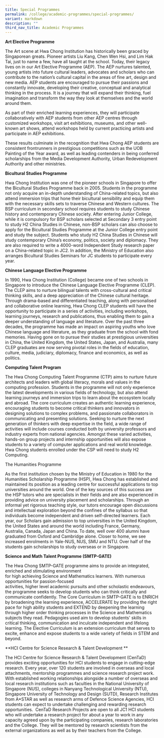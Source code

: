 ```yaml
---
title: Special Programmes
permalink: /college/academic-programmes/special-programmes/
variant: markdown
description: ""
third_nav_title: Academic Programmes
---
```

**Art Elective Programme**

The Art scene at Hwa Chong Institution has historically been graced by Singaporean greats. Pioneer artists Liu Kang, Chen Wen Hsi, and Lim Hak Tai, just to name a few, have all taught at the school. Today, their legacy lives on in our Art Elective Programme (AEP). The AEP nurtures talented, young artists into future cultural leaders, advocates and scholars who can contribute to the nation’s cultural capital in the areas of fine art, design and new media. AEP students are encouraged to pursue their passions and constantly innovate, developing their creative, conceptual and analytical thinking in the process. It is a journey that will expand their thinking, fuel imagination and transform the way they look at themselves and the world around them. 

As part of their enriched learning experiences, they will participate collaboratively with AEP students from other AEP centres through customized workshops, visit art exhibitions, museums, and other well-known art shows, attend workshops held by current practicing artists and participate in AEP exhibitions.

These results culminate in the recognition that Hwa Chong AEP students are consistent frontrunners in prestigious competitions such as the UOB Painting of the Year award, as well as leading contenders in being conferred scholarships from the Media Development Authority, Urban Redevelopment Authority and other ministries. 

**Bicultural Studies Programme**

Hwa Chong Institution was one of the pioneer schools in Singapore to offer the Bicultural Studies Programme back in 2005. Students in the programme not only acquire an in-depth understanding of China-related topics, but also attend immersion trips that hone their bicultural sensibility and equip them with the necessary skills sets to traverse Chinese and Western cultures. The BSP curriculum in secondary school requires students to study Chinese history and contemporary Chinese society. After entering Junior College, while it is compulsory for BSP scholars selected at Secondary 3 entry point to study H2 China Studies in Chinese, non-BSP scholars can also choose to apply for the Bicultural Studies Programme at the Junior College entry point and study the subject. Students who study H2 China Studies in Chinese will study contemporary China’s economy, politics, society and diplomacy. They are also required to write a 4000-word Independent Study research paper on a China-related topic in JC2. In addition, the Ministry of Education also arranges Bicultural Studies Seminars for JC students to participate every year.

**Chinese Language Elective Programme**

In 1990, Hwa Chong Institution (College) became one of two schools in Singapore to introduce the Chinese Language Elective Programme (CLEP). The CLEP aims to nurture bilingual talents with cross-cultural and critical thinking skills, and a deep appreciation of the Chinese cultural heritage. Through drama-based and differentiated teaching, along with personalised and collaborative online learning, Hwa Chong CLEP students will have the opportunity to participate in a series of activities, including workshops, learning journeys, research and publications, thus enabling them to gain a deeper understanding of language and literature. Over the past three decades, the programme has made an impact on aspiring youths who love Chinese language and literature, as they graduate from the school with fond memories. Having gone on to pursue their studies at prestigious universities in China, the United Kingdom, the United States, Japan, and Australia, many CLEP graduates are now serving pivotal roles in the fields of education, culture, media, judiciary, diplomacy, finance and economics, as well as politics.

**Computing Talent Program**

The Hwa Chong Computing Talent Programme (CTP) aims to nurture future architects and leaders with global literacy, morals and values in the computing profession. Students in the programme will not only experience the latest developments in various fields of technology, but also attend learning journeys and immersion trips to learn about the ecosystem locally and abroad. The core curriculum creates an authentic learning experience, encouraging students to become critical thinkers and innovators in designing solutions to complex problems, and passionate collaborators in communicating and presenting solutions. Seeking to nurture the next generation of thinkers with deep expertise in the field, a wide range of activities will include courses conducted both by university professors and industry experts from national agencies. Amongst these varied activities, hands-on group projects and internship opportunities will also expose students to a variety of computer applications and real world knowledge. Hwa Chong students enrolled under the CSP will need to study H2 Computing.

The Humanities Programme

As the first institution chosen by the Ministry of Education in 1980 for the Humanities Scholarship Programme (HSP), Hwa Chong has established and maintained its position as a leading centre for successful applications to top universities around the world. One of the key sources of this success are the HSP tutors who are specialists in their fields and are also experienced in providing advice on university placement and scholarships. Through an informal yet rigorous teaching style, our tutors encourage open discussions and intellectual exploration beyond the confines of the syllabus so that individuals become independent and driven self-directed learners. Each year, our Scholars gain admission to top universities in the United Kingdom, the United States and around the world including France, Germany, Australia, Canada, Japan and China. To date, well over 400 alumni have graduated from Oxford and Cambridge alone. Closer to home, we see increased enrolments in Yale-NUS, NUS, SMU and NTU. Over half of the students gain scholarships to study overseas or in Singapore.

**Science and Math Talent Programme (SMTP-GATE)**

The Hwa Chong SMTP-GATE programme aims to provide an integrated, enriched and stimulating environment  
for high achieving Science and Mathematics learners. With numerous opportunities for passion-focused  
activities, higher level academic pursuits and other scholastic endeavours, the programme seeks to develop students who can think critically and communicate confidently. The Core Curriculum in SMTP-GATE is to ENRICH by broadening the learning experience, ACCELERATE by providing the right pace for high ability students and EXTEND by deepening the learning through higher order thinking processes in the Science and Mathematics subjects they read. Pedagogies used aim to develop students' skills in critical thinking, communication and inculcate independent and lifelong learning. The Elective Curriculum is an extension curriculum that serves to excite, enhance and expose students to a wide variety of fields in STEM and beyond.

**HCI Centre for Science Research & Talent Development **

The HCI Centre for Science Research & Talent Development (CenTaD) provides exciting opportunities for HCI students to engage in cutting-edge research. Every year, over 120 students are involved in overseas and local attachments, mentorship programmes and science research project work. With established working relationships alongside a number of overseas and local research institutions such as faculties in the National University of Singapore (NUS), colleges in Nanyang Technological University (NTU), Singapore University of Technology and Design (SUTD), Research Institutes from A\*STAR as well as research arms of Defence Science Agencies, HCI students can expect to undertake challenging and rewarding research opportunities.  CenTaD Research Projects are open to all JC1 HCI students who will undertake a research project for about a year to work in any capacity agreed upon by the participating companies, research laboratories and the College. They will be mentored by research scientists from the external organizations as well as by their teachers from the College.